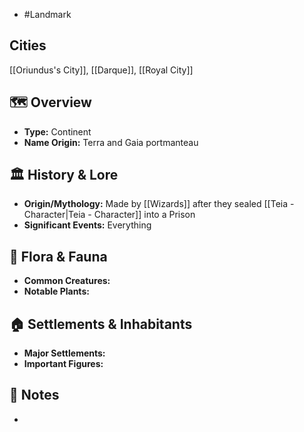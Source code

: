 - #Landmark
## Cities
[[Oriundus's City]], [[Darque]], [[Royal City]]
## 🗺️ Overview
- **Type:** Continent
- **Name Origin:** Terra and Gaia portmanteau
## 🏛️ History & Lore
- **Origin/Mythology:** Made by [[Wizards]] after they sealed [[Teia - Character|Teia - Character]] into a Prison
- **Significant Events:**  Everything
## 🌿 Flora & Fauna
- **Common Creatures:** 
- **Notable Plants:** 
## 🏠 Settlements & Inhabitants
- **Major Settlements:** 
- **Important Figures:** 
## 📜 Notes
- 
